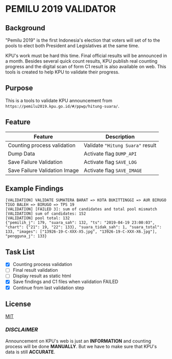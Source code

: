 # PEMILU 2019 VALIDATOR

## Background

"Pemilu 2019" is the first Indonesia's election that voters will set of to the pools to elect both President and Legislatives at the same time.

KPU's work must be hard this time. Final official results will be announced in a month. Besides several quick count results, KPU publish real counting progress and the digital scan of form C1 result is also available on web. This tools is created to help KPU to validate their progress.

## Purpose

This is a tools to validate KPU announcement from `https://pemilu2019.kpu.go.id/#/ppwp/hitung-suara/`.

## Feature

Feature | Description
--- | ---
Counting process validation | Validate `"Hitung Suara"` result
Dump Data | Activate flag `DUMP_API`
Save Failure Validation | Activate flag `SAVE_LOG`
Save Failure Validation Image | Activate flag `SAVE_IMAGE`

## Example Findings

```text
[VALIDATION] VALIDATE SUMATERA BARAT => KOTA BUKITTINGGI => AUR BIRUGO TIGO BALEH => BIRUGO => TPS 19
[VALIDATION] [FAILED 3]: sum of candidates and total pool mismatch
[VALIDATION] sum of candidates: 152
[VALIDATION] pool total: 132
{"pemilih_j": 179, "suara_sah": 132, "ts": "2019-04-19 23:00:03", "chart": {"21": 19, "22": 133}, "suara_tidak_sah": 1, "suara_total": 133, "images": ["13926-19-C-XXX-X5.jpg", "13926-19-C-XXX-X6.jpg"], "pengguna_j": 133}
```

## Task List

- [x] Counting process validation
- [ ] Final result validation
- [ ] Display result as static html
- [x] Save findings and C1 files when validation FAILED
- [x] Continue from last validation step

## License

[MIT](https://raw.githubusercontent.com/ginanjarfm/pemilu2019-validator/master/LICENSE)

### ***DISCLAIMER***

Announcement on KPU's web is just an **INFORMATION** and counting process will be done **MANUALLY**. But we have to make sure that KPU's data is still **ACCURATE**.